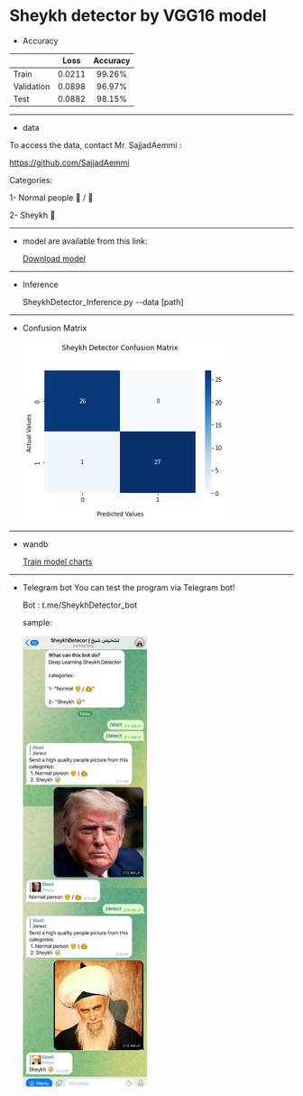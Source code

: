 
# Sheykh detector by VGG16 model

* Accuracy


|              | Loss  | Accuracy             |
| :----------- | :------: | :-------------: |
 Train         | 0.0211   | 99.26%
 Validation    | 0.0898   | 96.97%
 Test          | 0.0882   | 98.15%
 
 ----------------------------------------------------------------------------------------------------------------
 * data

To access the data, contact Mr. SajjadAemmi :

https://github.com/SajjadAemmi

Categories:

1- Normal people 👨 / 👩

2- Sheykh 👳

 ----------------------------------------------------------------------------------------------------------------
 * model are available from this link:


     <a id="raw-url" href="https://drive.google.com/file/d/1-ZSHA9CCSiwWJ2xCUzcc0_SDqiH3i1bq/view?usp=sharing">Download model</a>
    
 -----------------------------------------------------------------------------------------------------------------
 * Inference
  
  
    SheykhDetector_Inference.py --data [path]
 ------------------------------------------------------------------------------------------------------------------
 
  * Confusion Matrix

    <img src="confusion-mtx.png"/>
 -------------------------------------------------------------------------------------------------------------------
 * wandb
 
   <a id="raw-url" href="https://wandb.ai/fereshteh_ebadi/SheykhDetector/runs/1c47lthc?workspace=user-fereshteh_ebadi">Train model charts</a>
   

 -------------------------------------------------------------------------------------------------------------------
 * Telegram bot
   You can test the program via Telegram bot!
   
   Bot : t.me/SheykhDetector_bot
   
   sample:
    
    <img src="telegram-bot.jpeg" height=800/>
 
 
